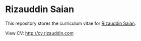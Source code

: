 # Rizauddin Saian

This repository stores the curriculum vitae for [Rizauddin Saian](https://www.rizauddin.com).

View CV: http://cv.rizauddin.com


